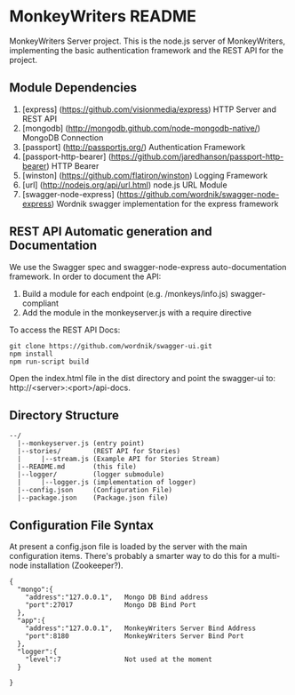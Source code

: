 # MonkeyWriters README 

MonkeyWriters Server project. This is the node.js server of MonkeyWriters, implementing the basic
authentication framework and the REST API for the project.



## Module Dependencies

1. [express] (https://github.com/visionmedia/express) HTTP Server and REST API 
2. [mongodb] (http://mongodb.github.com/node-mongodb-native/) MongoDB Connection
3. [passport] (http://passportjs.org/) Authentication Framework
4. [passport-http-bearer] (https://github.com/jaredhanson/passport-http-bearer) HTTP Bearer
5. [winston] (https://github.com/flatiron/winston) Logging Framework
6. [url] (http://nodejs.org/api/url.html) node.js  URL Module
7. [swagger-node-express] (https://github.com/wordnik/swagger-node-express) Wordnik swagger implementation for the express framework


## REST API Automatic generation and Documentation
We use the Swagger spec and swagger-node-express auto-documentation framework.
In order to document the API:

1. Build a module for each endpoint (e.g. /monkeys/info.js) swagger-compliant
2. Add the module in the monkeyserver.js with a require directive


To access the REST API Docs: 

```
git clone https://github.com/wordnik/swagger-ui.git
npm install
npm run-script build
```

Open the index.html file in the dist directory and point the swagger-ui to:
http://&lt;server&gt;:&lt;port&gt;/api-docs.



## Directory Structure
```
--/
  |--monkeyserver.js (entry point)
  |--stories/        (REST API for Stories)
  |     |--stream.js (Example API for Stories Stream)
  |--README.md       (this file)
  |--logger/         (logger submodule)
  |     |--logger.js (implementation of logger)
  |--config.json     (Configuration File)
  |--package.json    (Package.json file)
```

## Configuration File Syntax
At present a config.json file is loaded by the server with the main configuration items.
There's probably a smarter way to do this for a multi-node installation (Zookeeper?).
```
{
  "mongo":{                
    "address":"127.0.0.1",   Mongo DB Bind address
    "port":27017             Mongo DB Bind Port
  },
  "app":{
    "address":"127.0.0.1",   MonkeyWriters Server Bind Address
    "port":8180              MonkeyWriters Server Bind Port
  },
  "logger":{
    "level":7                Not used at the moment
  }

}
```


